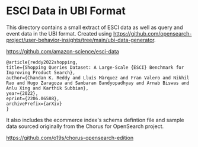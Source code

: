 # ESCI Data in UBI Format

This directory contains a small extract of ESCI data as well as query and event data in the UBI format. 
Created using https://github.com/opensearch-project/user-behavior-insights/tree/main/ubi-data-generator.

https://github.com/amazon-science/esci-data


```
@article{reddy2022shopping,
title={Shopping Queries Dataset: A Large-Scale {ESCI} Benchmark for Improving Product Search},
author={Chandan K. Reddy and Lluís Màrquez and Fran Valero and Nikhil Rao and Hugo Zaragoza and Sambaran Bandyopadhyay and Arnab Biswas and Anlu Xing and Karthik Subbian},
year={2022},
eprint={2206.06588},
archivePrefix={arXiv}
}
```

It also includes the ecommerce index's schema defintion file and sample data sourced originally from the Chorus for OpenSearch project.

https://github.com/o19s/chorus-opensearch-edition
